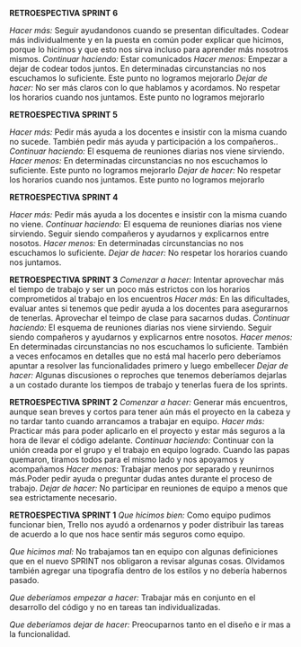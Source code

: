 ﻿
**RETROESPECTIVA SPRINT 6**

*Hacer más:* Seguir ayudandonos cuando se presentan dificultades. Codear más individualmente y en la puesta en común poder explicar que hicimos, porque lo hicimos y que esto nos sirva incluso para aprender más nosotros mismos.
*Continuar haciendo:* Estar comunicados
*Hacer menos:* Empezar a dejar de codear todos juntos. En determinadas circunstancias no nos escuchamos lo suficiente. Este punto no logramos mejorarlo 
*Dejar de hacer:* No ser más claros con lo que hablamos y acordamos. 
No respetar los horarios cuando nos juntamos. Este punto no logramos mejorarlo


**RETROESPECTIVA SPRINT 5**

*Hacer más:* Pedir más ayuda a los docentes e insistir con la misma cuando no sucede. También pedir más ayuda y participación a los compañeros..
*Continuar haciendo:* El esquema de reuniones diarias nos viene sirviendo. 
*Hacer menos:* En determinadas circunstancias no nos escuchamos lo suficiente. Este punto no logramos mejorarlo 
*Dejar de hacer:* No respetar los horarios cuando nos juntamos. Este punto no logramos mejorarlo


**RETROESPECTIVA SPRINT 4**

*Hacer más:* Pedir más ayuda a los docentes e insistir con la misma cuando no viene.
*Continuar haciendo:* El esquema de reuniones diarias nos viene sirviendo. Seguir siendo compañeros y ayudarnos y explicarnos entre nosotos.
*Hacer menos:* En determinadas circunstancias no nos escuchamos lo suficiente. 
*Dejar de hacer:* No respetar los horarios cuando nos juntamos. 

**RETROESPECTIVA SPRINT 3**
*Comenzar a hacer:* Intentar aprovechar más el tiempo de trabajo y ser un poco más estrictos con los horarios comprometidos al trabajo en los encuentros
*Hacer más:* En las dificultades, evaluar antes si tenemos que pedir ayuda a los docentes para asegurarnos de tenerlas. Aprovechar el teimpo de clase para sacarnos dudas.
*Continuar haciendo:* El esquema de reuniones diarias nos viene sirviendo. Seguir siendo compañeros y ayudarnos y explicarnos entre nosotos.
*Hacer menos:* En determinadas circunstancias no nos escuchamos lo suficiente. También a veces enfocamos en detalles que no está mal hacerlo pero deberíamos apuntar a resolver las funcionalidades primero y luego embellecer
*Dejar de hacer:* Algunas discusiones o reproches que tenemos deberíamos dejarlas a un costado durante los tiempos de trabajo y tenerlas fuera de los sprints. 


**RETROESPECTIVA SPRINT 2**
*Comenzar a hacer:* Generar más encuentros, aunque sean breves y cortos para tener aún más el proyecto en la cabeza y no tardar tanto cuando arrancamos a trabajar en equipo.
*Hacer más:* Practicar más para poder aplicarlo en el proyecto y estar más seguros a la hora de llevar el código adelante.
*Continuar haciendo:* Continuar con la unión creada por el grupo y el trabajo en equipo logrado. Cuando las papas quemaron, tiramos todos para el mismo lado y nos apoyamos y acompañamos
*Hacer menos:* Trabajar menos por separado y reunirnos más.Poder pedir ayuda o preguntar dudas antes durante el proceso de trabajo.
*Dejar de hacer:* No participar en reuniones de equipo a menos que sea estrictamente necesario.

**RETROESPECTIVA SPRINT 1**
*Que hicimos bien:* Como equipo pudimos funcionar bien, Trello nos ayudó a ordenarnos y poder distribuir las tareas de acuerdo a lo que nos hace sentir más seguros como equipo.

*Que hicimos mal:* No trabajamos tan en equipo con algunas definiciones que en el nuevo SPRINT nos obligaron a revisar algunas cosas. Olvidamos también agregar una tipografía dentro de los estilos y no debería habernos pasado.

*Que deberíamos empezar a hacer:* Trabajar más en conjunto en el desarrollo del código y no en tareas tan individualizadas.

*Que deberíamos dejar de hacer:* Preocuparnos tanto en el diseño e ir mas a la funcionalidad.


